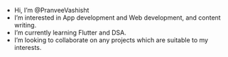 - Hi, I’m @PranveeVashisht
- I’m interested in App development and Web development, and content writing.
- I’m currently learning Flutter and DSA.
- I’m looking to collaborate on any projects which are suitable to my interests.


<!---
PranveeVashisht/PranveeVashisht is a ✨ special ✨ repository because its `README.md` (this file) appears on your GitHub profile.
You can click the Preview link to take a look at your changes.
--->
